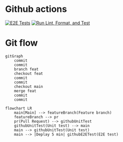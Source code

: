 # Github actions

[![E2E Tests](https://github.com/juanjosenavarro13/frontend-juanjosenavarroes/actions/workflows/E2E.yml/badge.svg?branch=main)](https://github.com/juanjosenavarro13/frontend-juanjosenavarroes/actions/workflows/E2E.yml)
[![Run Lint, Format, and Test](https://github.com/juanjosenavarro13/frontend-juanjosenavarroes/actions/workflows/CI.yml/badge.svg)](https://github.com/juanjosenavarro13/frontend-juanjosenavarroes/actions/workflows/CI.yml)

# Git flow

```mermaid
gitGraph
    commit
    commit
    branch feat
    checkout feat
    commit
    commit
    checkout main
    merge feat
    commit
    commit
```

```mermaid
flowchart LR
    main[Main] --> featureBranch(Feature branch)
    featureBranch --> pr
    pr(Pull Request) --> githubUnitTest
    githubUnitTest(Unit test) --> main
    main --> githubUnitTest(Unit test)
    main --> |Deplay 5 min| githubE2ETest(E2E test)

```
